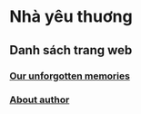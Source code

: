 # Nhà yêu thuơng

## Danh sách trang web
### [Our unforgotten memories](https://hbslovely.github.io/memories/)

### [About author](https://hbslovely.github.io/profile/)
